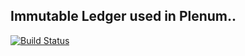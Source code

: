 ## Immutable Ledger used in Plenum.. 

[![Build Status](https://jenkins.evernym.com/buildStatus/icon?job=Ledger/master)](https://jenkins.evernym.com/view/Core/job/Ledger/job/master/)
